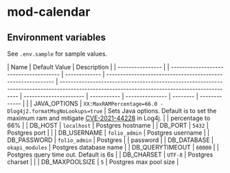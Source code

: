 # mod-calendar

## Environment variables

See `.env.sample` for sample values.

| Name                                   | Default Value | Description                                                 |                                                                                                                                               | ----------------       |
| -------------------------------------- | ------------- | ----------------------------------------------------------- | --------------------------------------------------------------------------------------------------------------------------------------------- | ---------------------- | ----------- | --------------- | -------- | ------------- |
|                                        | JAVA_OPTIONS  | `XX:MaxRAMPercentage=66.0 -Dlog4j2.formatMsgNoLookups=true` | Sets Java options. Default is to set the maximum ram and mitigate [CVE-2021-44228](https://nvd.nist.gov/vuln/detail/CVE-2021-44228) in Log4j. |
| percentage to 66%                      |               | DB_HOST                                                     | `localhost`                                                                                                                                   | Postgres hostname      |             | DB_PORT         | `5432`   | Postgres port |
|                                        | DB_USERNAME   | `folio_admin`                                               | Postgres username                                                                                                                             |                        | DB_PASSWORD | `folio_admin`   | Postgres |
| password                               |               | DB_DATABASE                                                 | `okapi_modules`                                                                                                                               | Postgres database name |             | DB_QUERYTIMEOUT | `60000`  |
| Postgres query time out. Default is 6s |               | DB_CHARSET                                                  | `UTF-8`                                                                                                                                       | Postgres charset       |             |
| DB_MAXPOOLSIZE                         | `5`           | Postgres max pool size                                      |
